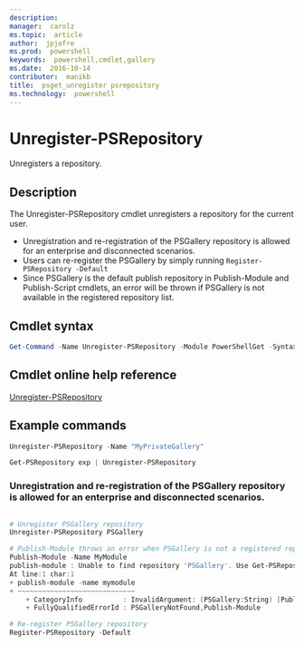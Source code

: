 ```yaml
---
description:  
manager:  carolz
ms.topic:  article
author:  jpjofre
ms.prod:  powershell
keywords:  powershell,cmdlet,gallery
ms.date:  2016-10-14
contributor:  manikb
title:  psget_unregister psrepository
ms.technology:  powershell
---
```


# Unregister-PSRepository

Unregisters a repository.

## Description

The Unregister-PSRepository cmdlet unregisters a repository for the current user.
- Unregistration and re-registration of the PSGallery repository is allowed for an enterprise and disconnected scenarios.
- Users can re-register the PSGallery by simply running `Register-PSRepository -Default`
- Since PSGallery is the default publish repository in Publish-Module and Publish-Script cmdlets, an error will be thrown if PSGallery is not available in the registered repository list.

## Cmdlet syntax

```powershell
Get-Command -Name Unregister-PSRepository -Module PowerShellGet -Syntax
```
## Cmdlet online help reference

[Unregister-PSRepository](http://go.microsoft.com/fwlink/?LinkID=517130)

## Example commands

```powershell
Unregister-PSRepository -Name "MyPrivateGallery"

Get-PSRepository exp | Unregister-PSRepository
```

### Unregistration and re-registration of the PSGallery repository is allowed for an enterprise and disconnected scenarios.
```powershell

# Unregister PSGallery repository
Unregister-PSRepository PSGallery

# Publish-Module throws an error when PSGallery is not a registered repository
Publish-Module -Name MyModule
publish-module : Unable to find repository 'PSGallery'. Use Get-PSRepository to see all available repositories. Try again after specifying a valid repository name. You can use 'Register-PSRepository -Default' to register the PSGallery repository.
At line:1 char:1
+ publish-module -name mymodule
+ ~~~~~~~~~~~~~~~~~~~~~~~~~~~~~
    + CategoryInfo          : InvalidArgument: (PSGallery:String) [Publish-Module], ArgumentException
    + FullyQualifiedErrorId : PSGalleryNotFound,Publish-Module

# Re-register PSGallery repository
Register-PSRepository -Default
```


